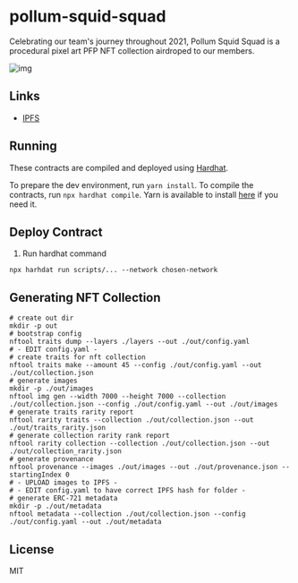 # pollum-squid-squad

Celebrating our team's journey throughout 2021, Pollum Squid Squad is a procedural pixel art PFP NFT collection airdroped to our members.

![img](./art/collection.gif)

## Links

- [IPFS]("ipfs://QmTyLq4tyC4BG9hnApcw7uuAeTcTw7xAMN8KCPvLooxCNq/")

## Running
These contracts are compiled and deployed using [Hardhat](https://hardhat.org/).

To prepare the dev environment, run `yarn install`. To compile the contracts, run `npx hardhat compile`. Yarn is available to install [here](https://classic.yarnpkg.com/en/docs/install/#debian-stable) if you need it.

## Deploy Contract
1. Run hardhat command
```shell
npx harhdat run scripts/... --network chosen-network
```

## Generating NFT Collection
```
# create out dir
mkdir -p out
# bootstrap config
nftool traits dump --layers ./layers --out ./out/config.yaml
# - EDIT config.yaml -
# create traits for nft collection
nftool traits make --amount 45 --config ./out/config.yaml --out ./out/collection.json
# generate images 
mkdir -p ./out/images
nftool img gen --width 7000 --height 7000 --collection ./out/collection.json --config ./out/config.yaml --out ./out/images
# generate traits rarity report
nftool rarity traits --collection ./out/collection.json --out ./out/traits_rarity.json
# generate collection rarity rank report
nftool rarity collection --collection ./out/collection.json --out ./out/collection_rarity.json
# generate provenance
nftool provenance --images ./out/images --out ./out/provenance.json --startingIndex 0
# - UPLOAD images to IPFS -
# - EDIT config.yaml to have correct IPFS hash for folder -
# generate ERC-721 metadata
mkdir -p ./out/metadata
nftool metadata --collection ./out/collection.json --config ./out/config.yaml --out ./out/metadata
```

## License
MIT